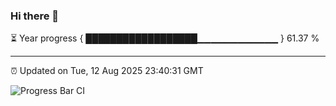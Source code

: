 ### Hi there 👋

⏳ Year progress { ██████████████████▁▁▁▁▁▁▁▁▁▁▁▁ } 61.37 %

---

⏰ Updated on Tue, 12 Aug 2025 23:40:31 GMT

![Progress Bar CI](https://github.com/IshwaranRudhara/GIT-ACTION/workflows/Progress%20Bar%20CI/badge.svg)

